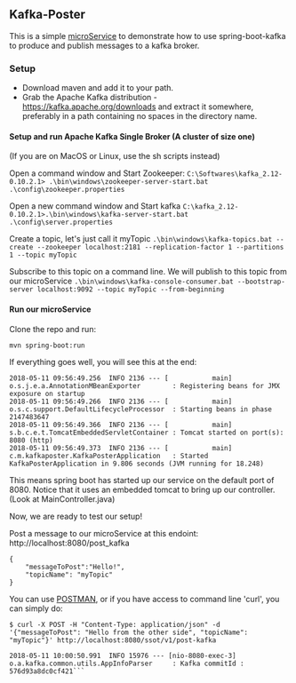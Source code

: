 ## Kafka-Poster

This is a simple [microService](https://martinfowler.com/articles/microservices.html) to demonstrate how to use spring-boot-kafka to produce and publish messages to a kafka broker.

### Setup 
* Download maven and add it to your path.
* Grab the Apache Kafka distribution - https://kafka.apache.org/downloads and extract it somewhere, preferably in a path containing no spaces in the directory name.

#### Setup and run Apache Kafka Single Broker (A cluster of size one)
(If you are on MacOS or Linux, use the sh scripts instead)

Open a command window and Start Zookeeper:
`C:\Softwares\kafka_2.12-0.10.2.1> .\bin\windows\zookeeper-server-start.bat .\config\zookeeper.properties`

Open a new command window and Start kafka
`C:\kafka_2.12-0.10.2.1>.\bin\windows\kafka-server-start.bat .\config\server.properties`

Create a topic, let's just call it myTopic
`.\bin\windows\kafka-topics.bat --create --zookeeper localhost:2181 --replication-factor 1 --partitions 1 --topic myTopic`

Subscribe to this topic on a command line. We will publish to this topic from our microService
`.\bin\windows\kafka-console-consumer.bat --bootstrap-server localhost:9092 --topic myTopic --from-beginning`

#### Run our microService
Clone the repo and run:

`mvn spring-boot:run`

If everything goes well, you will see this at the end:
```
2018-05-11 09:56:49.256  INFO 2136 --- [           main] o.s.j.e.a.AnnotationMBeanExporter        : Registering beans for JMX exposure on startup
2018-05-11 09:56:49.266  INFO 2136 --- [           main] o.s.c.support.DefaultLifecycleProcessor  : Starting beans in phase 2147483647
2018-05-11 09:56:49.366  INFO 2136 --- [           main] s.b.c.e.t.TomcatEmbeddedServletContainer : Tomcat started on port(s): 8080 (http)
2018-05-11 09:56:49.373  INFO 2136 --- [           main] c.m.kafkaposter.KafkaPosterApplication   : Started KafkaPosterApplication in 9.806 seconds (JVM running for 18.248)
```

This means spring boot has started up our service on the default port of 8080. Notice that it uses an embedded tomcat to bring up our controller. (Look at MainController.java)

Now, we are ready to test our setup!

Post a message to our microService at this endoint: http://localhost:8080/post_kafka
```
{
	"messageToPost":"Hello!",
	"topicName": "myTopic"
}
```
You can use [POSTMAN](http://getpostman.com/), or if you have access to command line 'curl', you can simply do:

`$ curl -X POST -H "Content-Type: application/json" -d '{"messageToPost": "Hello from the other side", "topicName": "myTopic"}' http://localhost:8080/ssot/v1/post-kafka`


```2018-05-11 10:00:50.990  INFO 15976 --- [nio-8080-exec-3] o.a.kafka.common.utils.AppInfoParser     : Kafka version : 0.10.2.0
2018-05-11 10:00:50.991  INFO 15976 --- [nio-8080-exec-3] o.a.kafka.common.utils.AppInfoParser     : Kafka commitId : 576d93a8dc0cf421```

